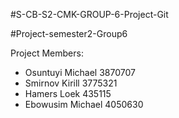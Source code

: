 #S-CB-S2-CMK-GROUP-6-Project-Git

#Project-semester2-Group6

Project Members:

- Osuntuyi Michael 3870707
- Smirnov Kirill 3775321
- Hamers Loek 435115
- Ebowusim Michael 4050630
